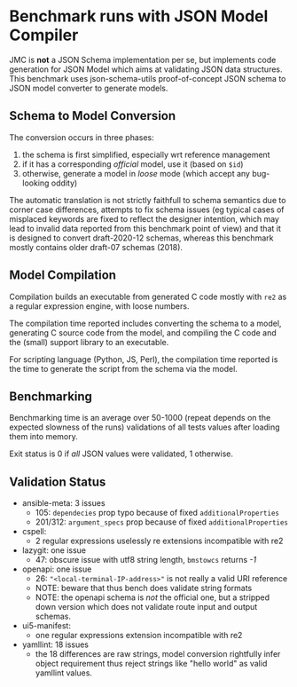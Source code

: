 # Benchmark runs with JSON Model Compiler

JMC is **not** a JSON Schema implementation per se, but implements code generation
for JSON Model which aims at validating JSON data structures.
This benchmark uses json-schema-utils proof-of-concept JSON schema to JSON model
converter to generate models.

## Schema to Model Conversion

The conversion occurs in three phases:

1. the schema is first simplified, especially wrt reference management
2. if it has a corresponding _official_ model, use it (based on `$id`)
3. otherwise, generate a model in _loose_ mode (which accept any bug-looking oddity)

The automatic translation is not strictly faithfull to schema semantics due to corner case
differences, attempts to fix schema issues (eg typical cases of misplaced keywords
are fixed to reflect the designer intention, which may lead to invalid data reported
from this benchmark point of view) and that it is designed to convert draft-2020-12 schemas,
whereas this benchmark mostly contains older draft-07 schemas (2018).

## Model Compilation

Compilation builds an executable from generated C code mostly with `re2` as a regular
expression engine, with loose numbers.

The compilation time reported includes converting the schema to a model,
generating C source code from the model, and compiling the C code and the (small)
support library to an executable.

For scripting language (Python, JS, Perl), the compilation time reported is the
time to generate the script from the schema via the model.

## Benchmarking

Benchmarking time is an average over 50-1000 (repeat depends on the expected
slowness of the runs) validations of all tests values after loading them into memory.

Exit status is 0 if _all_ JSON values were validated, 1 otherwise.

## Validation Status

- ansible-meta: 3 issues
  - 105: `dependecies` prop typo because of fixed `additionalProperties`
  - 201/312: `argument_specs` prop because of fixed `additionalProperties`
- cspell:
  - 2 regular expressions uselessly re extensions incompatible with re2
- lazygit: one issue
  - 47: obscure issue with utf8 string length, `bmstowcs` returns _-1_
- openapi: one issue
  - 26: `"<local-terminal-IP-address>"` is not really a valid URI reference
  - NOTE: beware that thus bench does validate string formats
  - NOTE: the openapi schema is *not* the official one, but a stripped down version
    which does not validate route input and output schemas.
- ui5-manifest:
  - one regular expressions extension incompatible with re2
- yamllint: 18 issues
  - the 18 differences are raw strings, model conversion rightfully infer object requirement
    thus reject strings like "hello world" as valid yamllint values.
